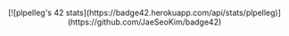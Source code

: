 <p align="center">
  [![plpelleg's 42 stats](https://badge42.herokuapp.com/api/stats/plpelleg)](https://github.com/JaeSeoKim/badge42)
</p>
